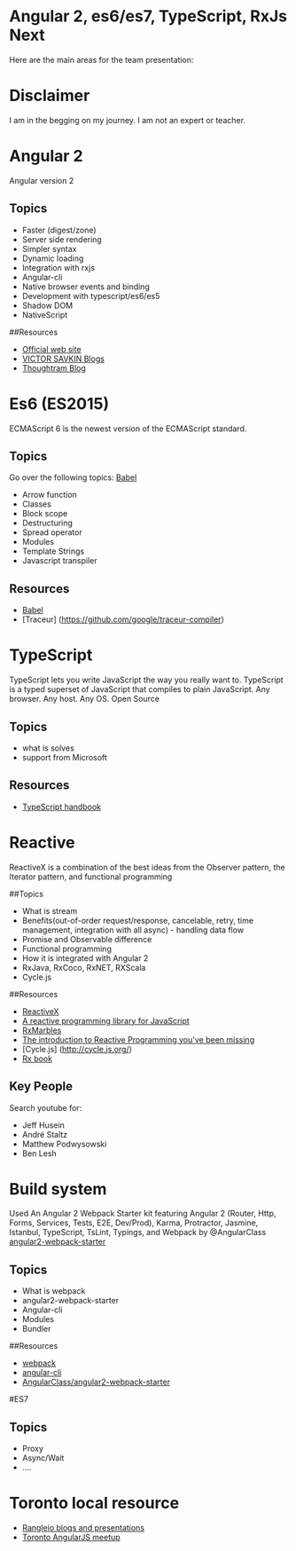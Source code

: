 # Angular 2, es6/es7, TypeScript, RxJs Next 

Here are the main areas for the team presentation:

# Disclaimer

I am in the begging on my journey. I am not an expert or teacher.

# Angular 2

Angular version 2

## Topics
- Faster (digest/zone)
- Server side rendering
- Simpler syntax
- Dynamic loading
- Integration with rxjs
- Angular-cli
- Native browser events and binding
- Development with typescript/es6/es5
- Shadow DOM
- NativeScript

##Resources
- [Official web site](https://angular.io)
- [VICTOR SAVKIN Blogs](http://victorsavkin.com/)
- [Thoughtram Blog](http://blog.thoughtram.io/categories/angular-2/)

# Es6 (ES2015)

ECMAScript 6 is the newest version of the ECMAScript standard. 

## Topics
Go over the following topics: [Babel](https://babeljs.io/docs/learn-es2015/)
- Arrow function
- Classes
- Block scope
- Destructuring
- Spread operator
- Modules
- Template Strings
- Javascript transpiler

## Resources
- [Babel](https://babeljs.io)
- [Traceur] (https://github.com/google/traceur-compiler)

# TypeScript

TypeScript lets you write JavaScript the way you really want to.
TypeScript is a typed superset of JavaScript that compiles to plain JavaScript.
Any browser. Any host. Any OS. Open Source

## Topics
- what is solves
- support from Microsoft

## Resources
- [TypeScript handbook](http://www.typescriptlang.org/Handbook)

# Reactive

ReactiveX is a combination of the best ideas from the Observer pattern, the Iterator pattern, and functional programming

##Topics
- What is stream
- Benefits(out-of-order request/response, cancelable, retry, time management, integration with all async) - handling data flow
- Promise and Observable difference
- Functional programming
- How it is integrated with Angular 2
- RxJava, RxCoco, RxNET, RXScala
- Cycle.js

##Resources
- [ReactiveX](http://reactivex.io/)
- [A reactive programming library for JavaScript](https://github.com/ReactiveX/RxJS)
- [RxMarbles](http://rxmarbles.com/)
- [The introduction to Reactive Programming you've been missing](https://gist.github.com/staltz/868e7e9bc2a7b8c1f754)
- [Cycle.js] (http://cycle.js.org/)
- [Rx book](https://xgrommx.github.io/rx-book)

## Key People
Search youtube for:
- Jeff Husein
- André Staltz
- Matthew Podwysowski
- Ben Lesh

# Build system

Used An Angular 2 Webpack Starter kit featuring Angular 2 (Router, Http, Forms, Services, Tests, E2E, Dev/Prod), Karma, 
Protractor, Jasmine, Istanbul, TypeScript, TsLint, Typings, and Webpack by @AngularClass 
[angular2-webpack-starter](https://angularclass.github.io/angular2-webpack-starter/)

## Topics
- What is webpack
- angular2-webpack-starter
- Angular-cli
- Modules
- Bundler

##Resources
- [webpack](https://webpack.github.io/)
- [angular-cli](https://github.com/angular/angular-cli)
- [AngularClass/angular2-webpack-starter](https://github.com/AngularClass/angular2-webpack-starter)

#ES7

## Topics
- Proxy
- Async/Wait
- ....

# Toronto local resource
- [Rangleio blogs and presentations](http://rangle.io/)
- [Toronto AngularJS meetup](http://www.meetup.com/AngularJS-Toronto/)

